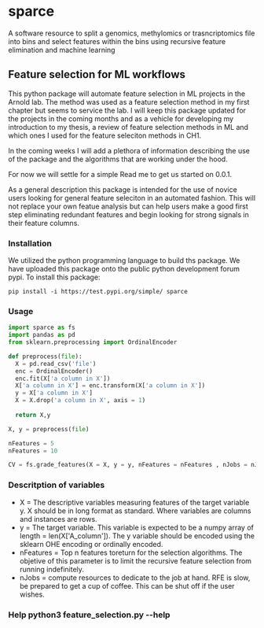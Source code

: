 # sparce
A software resource to split a genomics, methylomics or trasncriptomics file into bins and select features within the bins using recursive feature elimination and machine learning


## Feature selection for ML workflows
This python package will automate feature selection in ML projects in the Arnold lab. The method was used as a feature selection method in my first chapter but seems to service the lab. I will keep this package updated for the projects in the coming months and as a vehicle for developing my introduction to my thesis, a review of feature selection methods in ML and which ones I used for the feature seleciton methods in CH1. 

In the coming weeks I will add a plethora of information describing the use of the package and the algorithms that are working under the hood.

For now we will settle for a simple Read me to get us started on 0.0.1. 

As a general description this package is intended for the use of novice users looking for general feature seleciton in an automated fashion. This will not replace your own featue analysis but can help users make a good first step eliminating redundant features and begin looking for strong signals in their feature columns. 

### Installation

We utilized the python programming language to build ths package. We have uploaded this package onto the public python development forum pypi. To install this package:

```
pip install -i https://test.pypi.org/simple/ sparce
```

### Usage

```python
import sparce as fs
import pandas as pd
from sklearn.preprocessing import OrdinalEncoder

def preprocess(file): 
  X = pd.read_csv('file')
  enc = OrdinalEncoder()
  enc.fit(X['a column in X'])
  X['a column in X'] = enc.transform(X['a column in X'])
  y = X['a column in X']
  X = X.drop('a column in X', axis = 1)
  
  return X,y

X, y = preprocess(file)

nFeatures = 5
nFeatures = 10

CV = fs.grade_features(X = X, y = y, nFeatures = nFeatures , nJobs = nJobs)


```

### Descritption of variables
  - X = The descriptive variables measuring features of the target variable y. X should be in long format as standard. Where variables are columns and instances are rows. 
  - y = The target variable. This variable is expected to be a numpy array of length = len(X['A_column']). The y variable should be encoded using the sklearn OHE encoding or ordinally encoded. 
  - nFeatures = Top n features toreturn for the selection algorithms. The objetive of this parameter is to limit the recursive feature selection from running indefinitely. 
  - nJobs = compute resources to dedicate to the job at hand. RFE is slow, be prepared to get a cup of coffee. This can be shut off if the user wishes. 

### Help python3 feature_selection.py --help 
